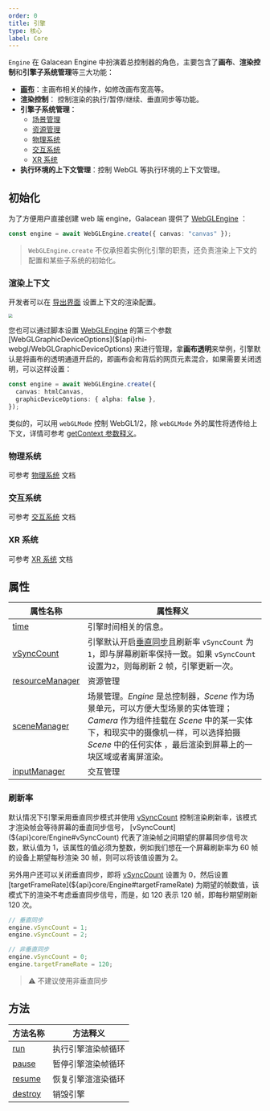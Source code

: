 ```yaml
---
order: 0
title: 引擎
type: 核心
label: Core
---
```


`Engine` 在 Galacean Engine 中扮演着总控制器的角色，主要包含了**画布**、**渲染控制**和**引擎子系统管理**等三大功能：

- **[画布](${docs}core-canvas)**：主画布相关的操作，如修改画布宽高等。
- **渲染控制**： 控制渲染的执行/暂停/继续、垂直同步等功能。
- **引擎子系统管理**：
  - [场景管理](${docs}core-scene)
  - [资源管理](${docs}assets-overall)
  - [物理系统](${docs}physics-overall)
  - [交互系统](${docs}input)
  - [XR 系统](${docs}xr-overall)
- **执行环境的上下文管理**：控制 WebGL 等执行环境的上下文管理。

## 初始化

为了方便用户直接创建 web 端 engine，Galacean 提供了 [WebGLEngine](${api}rhi-webgl/WebGLEngine) ：

```typescript
const engine = await WebGLEngine.create({ canvas: "canvas" });
```

> `WebGLEngine.create` 不仅承担着实例化引擎的职责，还负责渲染上下文的配置和某些子系统的初始化。

### 渲染上下文

开发者可以在 [导出界面](${docs}assets-build) 设置上下文的渲染配置。

<img src="https://mdn.alipayobjects.com/huamei_yo47yq/afts/img/A*WZHzRYIpUzQAAAAAAAAAAAAADhuCAQ/original" style="zoom:50%;" />

您也可以通过脚本设置 [WebGLEngine](${api}rhi-webgl/WebGLEngine) 的第三个参数 [WebGLGraphicDeviceOptions](${api}rhi-webgl/WebGLGraphicDeviceOptions) 来进行管理，拿**画布透明**来举例，引擎默认是将画布的透明通道开启的，即画布会和背后的网页元素混合，如果需要关闭透明，可以这样设置：

```typescript
const engine = await WebGLEngine.create({
  canvas: htmlCanvas,
  graphicDeviceOptions: { alpha: false },
});
```

类似的，可以用 `webGLMode` 控制 WebGL1/2，除 `webGLMode` 外的属性将透传给上下文，详情可参考 [getContext 参数释义](https://developer.mozilla.org/en-US/docs/Web/API/HTMLCanvasElement/getContext#parameters)。

### 物理系统

可参考 [物理系统](${docs}physics-overall) 文档

### 交互系统

可参考 [交互系统](${docs}input) 文档

### XR 系统

可参考 [XR 系统](${docs}xr-overall) 文档

## 属性

| 属性名称                                             | 属性释义                                                                                                                                                                                                                                        |
| ---------------------------------------------------- | ----------------------------------------------------------------------------------------------------------------------------------------------------------------------------------------------------------------------------------------------- |
| [time](${api}core/Engine#time)                       | 引擎时间相关的信息。                                                                                                                                                                                                                            |
| [vSyncCount](${api}core/Engine#vSyncCount)           | 引擎默认开启[垂直同步](https://baike.baidu.com/item/%E5%9E%82%E7%9B%B4%E5%90%8C%E6%AD%A5/7263524?fromtitle=V-Sync&fromid=691778)且刷新率 `vSyncCount` 为`1`，即与屏幕刷新率保持一致。如果 `vSyncCount` 设置为`2`，则每刷新 2 帧，引擎更新一次。 |
| [resourceManager](${api}core/Engine#resourceManager) | 资源管理                                                                                                                                                                                                                                        |
| [sceneManager](${api}core/Engine#sceneManager)       | 场景管理。_Engine_ 是总控制器，_Scene_ 作为场景单元，可以方便大型场景的实体管理；_Camera_ 作为组件挂载在 _Scene_ 中的某一实体下，和现实中的摄像机一样，可以选择拍摄 _Scene_ 中的任何实体 ，最后渲染到屏幕上的一块区域或者离屏渲染。             |
| [inputManager](${api}core/Engine#inputManager)       | 交互管理                                                                                                                                                                                                                                        |

### 刷新率

默认情况下引擎采用垂直同步模式并使用 [vSyncCount](${api}core/Engine#vSyncCount) 控制渲染刷新率，该模式才渲染帧会等待屏幕的垂直同步信号， [vSyncCount](${api}core/Engine#vSyncCount) 代表了渲染帧之间期望的屏幕同步信号次数，默认值为 1，该属性的值必须为整数，例如我们想在一个屏幕刷新率为 60 帧的设备上期望每秒渲染 30 帧，则可以将该值设置为 2。

另外用户还可以关闭垂直同步，即将 [vSyncCount](${api}core/Engine#vSyncCount) 设置为 0，然后设置 [targetFrameRate](${api}core/Engine#targetFrameRate) 为期望的帧数值，该模式下的渲染不考虑垂直同步信号，而是，如 120 表示 120 帧，即每秒期望刷新 120 次。

```typescript
// 垂直同步
engine.vSyncCount = 1;
engine.vSyncCount = 2;

// 非垂直同步
engine.vSyncCount = 0;
engine.targetFrameRate = 120;
```

> ⚠️ 不建议使用非垂直同步

## 方法

| 方法名称                             | 方法释义           |
| ------------------------------------ | ------------------ |
| [run](${api}core/Engine#run)         | 执行引擎渲染帧循环 |
| [pause](${api}core/Engine#pause)     | 暂停引擎渲染帧循环 |
| [resume](${api}core/Engine#resume)   | 恢复引擎渲渲染循环 |
| [destroy](${api}core/Engine#destroy) | 销毁引擎           |
